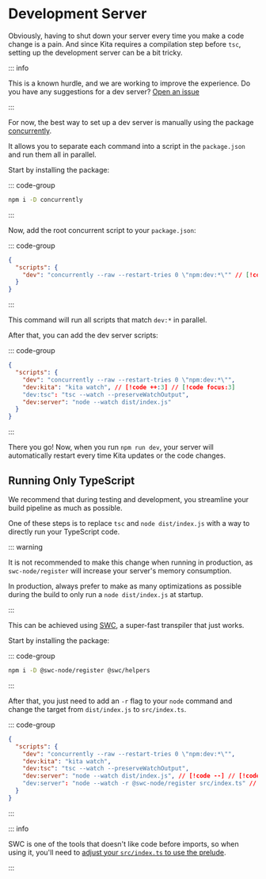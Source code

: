 # Development Server

Obviously, having to shut down your server every time you make a code change is
a pain. And since Kita requires a compilation step before `tsc`, setting up the
development server can be a bit tricky.

::: info

This is a known hurdle, and we are working to improve the experience. Do you
have any suggestions for a dev server?
[Open an issue](https://github.com/kitajs/kitajs/issues/new/choose)

:::

For now, the best way to set up a dev server is manually using the package
[concurrently](https://www.npmjs.com/package/concurrently).

It allows you to separate each command into a script in the `package.json` and
run them all in parallel.

Start by installing the package:

::: code-group

```sh [Terminal]
npm i -D concurrently
```

:::

Now, add the root concurrent script to your `package.json`:

::: code-group

```json [package.json]
{
  "scripts": {
    "dev": "concurrently --raw --restart-tries 0 \"npm:dev:*\"" // [!code focus]
  }
}
```

:::

This command will run all scripts that match `dev:*` in parallel.

After that, you can add the dev server scripts:

::: code-group

```json [package.json]
{
  "scripts": {
    "dev": "concurrently --raw --restart-tries 0 \"npm:dev:*\"",
    "dev:kita": "kita watch", // [!code ++:3] // [!code focus:3]
    "dev:tsc": "tsc --watch --preserveWatchOutput",
    "dev:server": "node --watch dist/index.js"
  }
}
```

:::

There you go! Now, when you run `npm run dev`, your server will automatically
restart every time Kita updates or the code changes.

## Running Only TypeScript

We recommend that during testing and development, you streamline your build
pipeline as much as possible.

One of these steps is to replace `tsc` and `node dist/index.js` with a way to
directly run your TypeScript code.

::: warning

It is not recommended to make this change when running in production, as
`swc-node/register` will increase your server's memory consumption.

In production, always prefer to make as many optimizations as possible during
the build to only run a `node dist/index.js` at startup.

:::

This can be achieved using [SWC](https://swc.rs/), a super-fast transpiler that
just works.

Start by installing the package:

::: code-group

```sh [Terminal]
npm i -D @swc-node/register @swc/helpers
```

:::

After that, you just need to add an `-r` flag to your `node` command and change
the target from `dist/index.js` to `src/index.ts`.

::: code-group

```json [package.json]
{
  "scripts": {
    "dev": "concurrently --raw --restart-tries 0 \"npm:dev:*\"",
    "dev:kita": "kita watch",
    "dev:tsc": "tsc --watch --preserveWatchOutput",
    "dev:server": "node --watch dist/index.js", // [!code --] // [!code focus:2]
    "dev:server": "node --watch -r @swc-node/register src/index.ts" // [!code ++]
  }
}
```

:::

::: info

SWC is one of the tools that doesn't like code before imports, so when using it,
you'll need to
[adjust your `src/index.ts` to use the prelude](../concepts/routing.md#using-a-prelude-file).

:::
